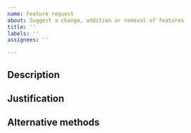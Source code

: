 ```yaml
---
name: Feature request
about: Suggest a change, addition or removal of features
title: ''
labels: ''
assignees: ''

---
```


<!--- tell us what you want -->
## Description

<!--- explain why you want this and why it's a good idea -->
## Justification

<!--- (optional) describe alternative methods you've explored to achieve your goal -->
## Alternative methods